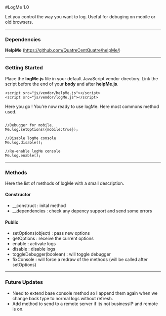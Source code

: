 #LogMe 1.0 

Let you control the way you want to log. Useful for debuging on mobile or old browsers.

---

### Dependencies

**HelpMe** (https://github.com/QuatreCentQuatre/helpMe/)

---

### Getting Started

Place the **logMe.js** file in your default JavaScript vendor directory. Link the script before the end of your **body** and after **helpMe.js**.

```
<script src="js/vendor/helpMe.js"></script>
<script src="js/vendor/logMe.js"></script>
```
Here you go ! You're now ready to use logMe. Here most commons method used.

```

//Debugger for mobile.
Me.log.setOptions({mobile:true});

//Disable logMe console
Me.log.disable();
	
//Re-enable logMe console
Me.log.enable();

```

---

### Methods

Here the list of methods of logMe with a small description.

#### Constructor
- __construct : inital method
- __dependencies : check any depency support and send some errors

#### Public
- setOptions(object) : pass new options
- getOptions : receive the current options
- enable : activate logs
- disable : disable logs
- toggleDebugger(boolean) : will toggle debugger
- fixConsole : will force a redraw of the methods (will be called after setOptions)

---

### Future Updates

- Need to extend base console method so I append them again when we change back type to normal logs without refresh.
- Add method to send to a remote server if its not businessIP and remote is on.